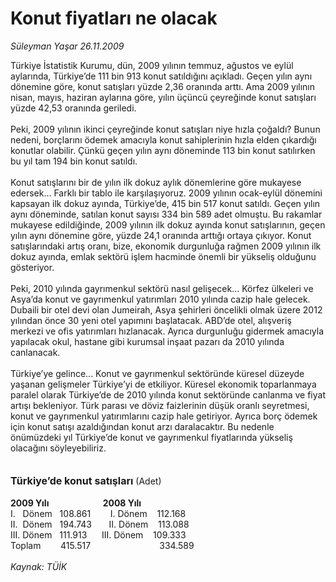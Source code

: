 # Konut fiyatları ne olacak

*Süleyman Yaşar 26.11.2009*

<div class="taraf_structure_2col_1zq">
<div class="margen_n">



 <p>Türkiye İstatistik Kurumu, dün, 2009 yılının temmuz, ağustos ve eylül aylarında, Türkiye’de 111 bin 913 konut satıldığını açıkladı. Geçen yılın aynı dönemine göre, konut satışları yüzde 2,36 oranında arttı. Ama 2009 yılının nisan, mayıs, haziran aylarına göre, yılın üçüncü çeyreğinde konut satışları yüzde 42,53 oranında geriledi. <br/><br/>Peki, 2009 yılının ikinci çeyreğinde konut satışları niye hızla çoğaldı? Bunun nedeni, borçlarını ödemek amacıyla konut sahiplerinin hızla elden çıkardığı konutlar olabilir. Çünkü geçen yılın aynı döneminde 113 bin konut satılırken bu yıl tam 194 bin konut satıldı. <br/><br/>Konut satışlarını bir de yılın ilk dokuz aylık dönemlerine göre mukayese edersek... Farklı bir tablo ile karşılaşıyoruz. 2009 yılının ocak-eylül dönemini kapsayan ilk dokuz ayında, Türkiye’de, 415 bin 517 konut satıldı. Geçen yılın aynı döneminde, satılan konut sayısı 334 bin 589 adet olmuştu. Bu rakamlar mukayese edildiğinde, 2009 yılının ilk dokuz ayında konut satışlarının, geçen yılın aynı dönemine göre, yüzde 24,1 oranında arttığı ortaya çıkıyor. Konut satışlarındaki artış oranı, bize, ekonomik durgunluğa rağmen 2009 yılının ilk dokuz ayında, emlak sektörü işlem hacminde önemli bir yükseliş olduğunu gösteriyor. <br/><br/>Peki, 2010 yılında gayrımenkul sektörü nasıl gelişecek... Körfez ülkeleri ve Asya’da konut ve gayrımenkul yatırımları 2010 yılında cazip hale gelecek. Dubaili bir otel devi olan Jumeirah, Asya şehirleri öncelikli olmak üzere 2012 yılından önce 30 yeni otel yapımını başlatacak. ABD’de otel, alışveriş merkezi ve ofis yatırımları hızlanacak. Ayrıca durgunluğu gidermek amacıyla yapılacak okul, hastane gibi kurumsal inşaat pazarı da 2010 yılında canlanacak. <br/><br/>Türkiye’ye gelince... Konut ve gayrımenkul sektöründe küresel düzeyde yaşanan gelişmeler Türkiye’yi de etkiliyor. Küresel ekonomik toparlanmaya paralel olarak Türkiye’de de 2010 yılında konut sektöründe canlanma ve fiyat artışı bekleniyor. Türk parası ve döviz faizlerinin düşük oranlı seyretmesi, konut ve gayrımenkul yatırımlarını cazip hale getiriyor. Ayrıca borç ödemek için konut satışı azaldığından konut arzı daralacaktır. Bu nedenle önümüzdeki yıl Türkiye’de konut ve gayrımenkul fiyatlarında yükseliş olacağını söyleyebiliriz.<b></b><b> <br/><br/><br/><font size="3">Türkiye’de konut satışları</font></b> (Adet)<u></u><b> <br/><br/>2009 Yılı                          2008 Yılı</b> <br/>I.   Dönem   108.861        I. Dönem    112.168 <br/>II.  Dönem   194.743       II. Dönem    113.088 <br/>III. Dönem   111.913      III. Dönem    109.333 <br/>Toplam        415.517                            334.589<i> <br/><br/>Kaynak: TÜİK</i></p>
<br/>
<br/>
<br/>



<br/>


<div id="taraf_not">
</div>

</div>


</div>
